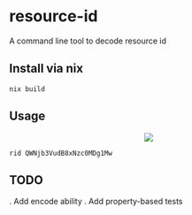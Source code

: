 # resource-id

A command line tool to decode resource id

## Install via nix

`nix build`

## Usage

<p align="center"><img src="/img/demo.gif?raw=true"/></p>

`rid QWNjb3VudB8xNzc0MDg1Mw`

## TODO

. Add encode ability
. Add property-based tests
